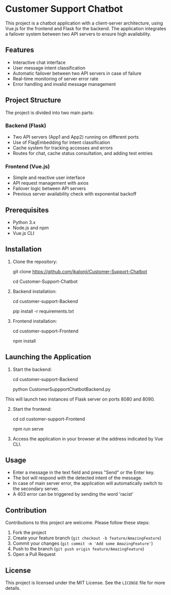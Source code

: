 # Customer Support Chatbot

This project is a chatbot application with a client-server architecture, using Vue.js for the frontend and Flask for the backend. The application integrates a failover system between two API servers to ensure high availability.

## Features

- Interactive chat interface
- User message intent classification
- Automatic failover between two API servers in case of failure
- Real-time monitoring of server error rate
- Error handling and invalid message management

## Project Structure

The project is divided into two main parts:

### Backend (Flask)

- Two API servers (App1 and App2) running on different ports
- Use of FlagEmbedding for intent classification
- Cache system for tracking accesses and errors
- Routes for chat, cache status consultation, and adding test entries

### Frontend (Vue.js)

- Simple and reactive user interface
- API request management with axios
- Failover logic between API servers
- Previous server availability check with exponential backoff

## Prerequisites

- Python 3.x
- Node.js and npm
- Vue.js CLI

## Installation

1. Clone the repository:
   
    git clone https://github.com/jkalonji/Customer-Support-Chatbot

    cd Customer-Support-Chatbot


2. Backend installation:

    cd customer-support-Backend
   
    pip install -r requirements.txt


3. Frontend installation:
   
    cd customer-support-Frontend

    npm install


## Launching the Application

1. Start the backend:

    cd customer-support-Backend
   
    python CustomerSuppportChatbotBackend.py

This will launch two instances of Flask server on ports 8080 and 8090.

2. Start the frontend:
   
    cd cd customer-support-Frontend

    npm run serve


3. Access the application in your browser at the address indicated by Vue CLI.

## Usage

- Enter a message in the text field and press "Send" or the Enter key.
- The bot will respond with the detected intent of the message.
- In case of main server error, the application will automatically switch to the secondary server.
- A 403 error can be triggered by sending the word 'racist'

## Contribution

Contributions to this project are welcome. Please follow these steps:

1. Fork the project
2. Create your feature branch (`git checkout -b feature/AmazingFeature`)
3. Commit your changes (`git commit -m 'Add some AmazingFeature'`)
4. Push to the branch (`git push origin feature/AmazingFeature`)
5. Open a Pull Request

## License

This project is licensed under the MIT License. See the `LICENSE` file for more details.

